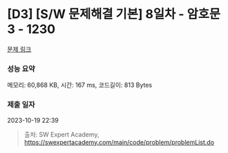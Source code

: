 # [D3] [S/W 문제해결 기본] 8일차 - 암호문3 - 1230 

[문제 링크](https://swexpertacademy.com/main/code/problem/problemDetail.do?contestProbId=AV14zIwqAHwCFAYD) 

### 성능 요약

메모리: 60,868 KB, 시간: 167 ms, 코드길이: 813 Bytes

### 제출 일자

2023-10-19 22:39



> 출처: SW Expert Academy, https://swexpertacademy.com/main/code/problem/problemList.do